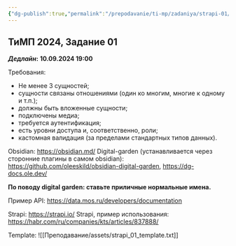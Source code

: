 ```yaml
---
{"dg-publish":true,"permalink":"/prepodavanie/ti-mp/zadaniya/strapi-01/"}
---
```


## ТиМП 2024, Задание 01

***Дедлайн*:** **10.09.2024 19:00**

Требования: 
- Не менее 3 сущностей;
- сущности связаны отношениями (один ко многим, многие к одному и т.п.);
- должны быть вложенные сущности;
- подключены медиа;
- требуется аутентификация;
- есть уровни доступа и, соответственно, роли;
- кастомная валидация (за пределами стандартных типов данных).

Obsidian: https://obsidian.md/
Digital-garden (устанавливается через сторонние плагины в самом obsidian): https://github.com/oleeskild/obsidian-digital-garden, https://dg-docs.ole.dev/

**По поводу digital garden: ставьте приличные нормальные имена.**

Пример API: https://data.mos.ru/developers/documentation

Strapi: https://strapi.io/
Strapi, пример использования: https://habr.com/ru/companies/kts/articles/837888/

Template: ![[Преподавание/assets/strapi_01_template.txt]]

